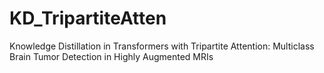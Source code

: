 # KD_TripartiteAtten
Knowledge Distillation in Transformers with Tripartite Attention: Multiclass Brain Tumor Detection in Highly Augmented MRIs
